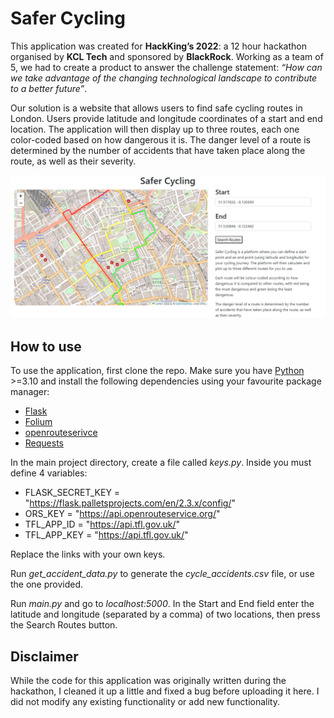 # Safer Cycling

This application was created for **HackKing’s 2022**: a 12 hour hackathon organised
by **KCL Tech** and sponsored by **BlackRock**. Working as a team of 5, we had to create
a product to answer the challenge statement: _“How can we take advantage of the
changing technological landscape to contribute to a better future”_.

Our solution is a website that allows users to find safe cycling routes in
London. Users provide latitude and longitude coordinates of a start and end
location. The application will then display up to three routes, each one
color-coded based on how dangerous it is. The danger level of a route is
determined by the number of accidents that have taken place along the route, as
well as their severity.

![](https://github.com/Meezeus/safer-cycling/blob/425ffc54c45b7709129fbecef0da128635f1a21c/safer-cycling-website.png?raw=true)

## How to use

To use the application, first clone the repo. Make sure you have
[Python](https://www.python.org/) >=3.10 and install the following dependencies
using your favourite package manager:

- [Flask](https://flask.palletsprojects.com/en/3.0.x/)
- [Folium](https://pypi.org/project/folium/)
- [openrouteserivce](https://github.com/GIScience/openrouteservice-py)
- [Requests](https://pypi.org/project/requests/)

In the main project directory, create a file called _keys.py_. Inside you must
define 4 variables:

- FLASK_SECRET_KEY = "https://flask.palletsprojects.com/en/2.3.x/config/"
- ORS_KEY = "https://api.openrouteservice.org/"
- TFL_APP_ID = "https://api.tfl.gov.uk/"
- TFL_APP_KEY = "https://api.tfl.gov.uk/"

Replace the links with your own keys.

Run _get_accident_data.py_ to generate the _cycle_accidents.csv_ file, or use the
one provided.

Run _main.py_ and go to _localhost:5000_. In the Start and End field enter the
latitude and longitude (separated by a comma) of two locations, then press the
Search Routes button.

## Disclaimer

While the code for this application was originally written during the hackathon,
I cleaned it up a little and fixed a bug before uploading it here. I did not
modify any existing functionality or add new functionality.
